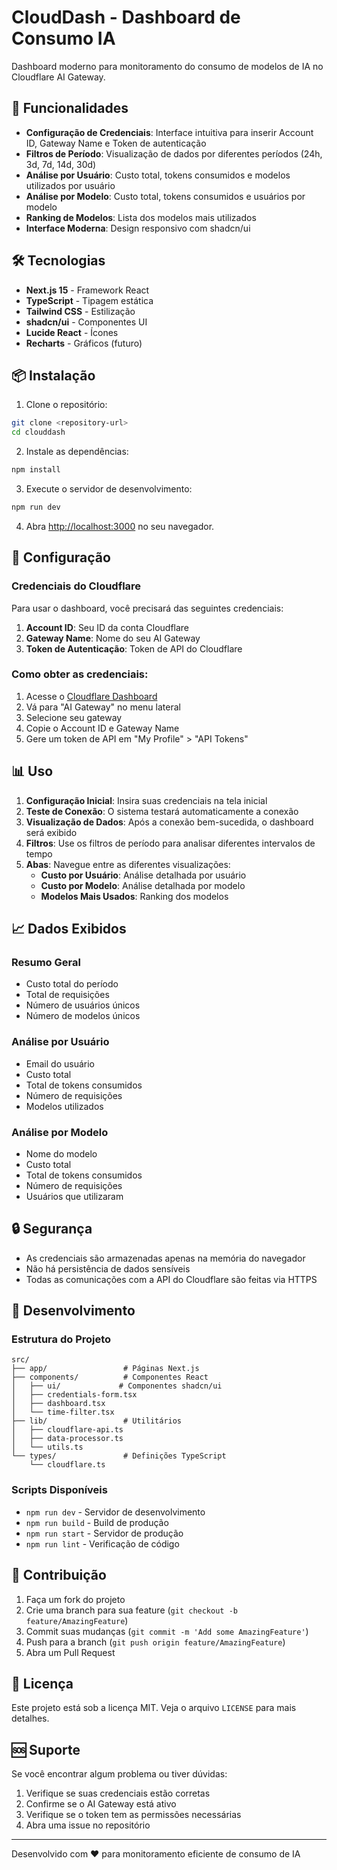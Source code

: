 # CloudDash - Dashboard de Consumo IA

Dashboard moderno para monitoramento do consumo de modelos de IA no Cloudflare AI Gateway.

## 🚀 Funcionalidades

- **Configuração de Credenciais**: Interface intuitiva para inserir Account ID, Gateway Name e Token de autenticação
- **Filtros de Período**: Visualização de dados por diferentes períodos (24h, 3d, 7d, 14d, 30d)
- **Análise por Usuário**: Custo total, tokens consumidos e modelos utilizados por usuário
- **Análise por Modelo**: Custo total, tokens consumidos e usuários por modelo
- **Ranking de Modelos**: Lista dos modelos mais utilizados
- **Interface Moderna**: Design responsivo com shadcn/ui

## 🛠️ Tecnologias

- **Next.js 15** - Framework React
- **TypeScript** - Tipagem estática
- **Tailwind CSS** - Estilização
- **shadcn/ui** - Componentes UI
- **Lucide React** - Ícones
- **Recharts** - Gráficos (futuro)

## 📦 Instalação

1. Clone o repositório:
```bash
git clone <repository-url>
cd clouddash
```

2. Instale as dependências:
```bash
npm install
```

3. Execute o servidor de desenvolvimento:
```bash
npm run dev
```

4. Abra [http://localhost:3000](http://localhost:3000) no seu navegador.

## 🔧 Configuração

### Credenciais do Cloudflare

Para usar o dashboard, você precisará das seguintes credenciais:

1. **Account ID**: Seu ID da conta Cloudflare
2. **Gateway Name**: Nome do seu AI Gateway
3. **Token de Autenticação**: Token de API do Cloudflare

### Como obter as credenciais:

1. Acesse o [Cloudflare Dashboard](https://dash.cloudflare.com)
2. Vá para "AI Gateway" no menu lateral
3. Selecione seu gateway
4. Copie o Account ID e Gateway Name
5. Gere um token de API em "My Profile" > "API Tokens"

## 📊 Uso

1. **Configuração Inicial**: Insira suas credenciais na tela inicial
2. **Teste de Conexão**: O sistema testará automaticamente a conexão
3. **Visualização de Dados**: Após a conexão bem-sucedida, o dashboard será exibido
4. **Filtros**: Use os filtros de período para analisar diferentes intervalos de tempo
5. **Abas**: Navegue entre as diferentes visualizações:
   - **Custo por Usuário**: Análise detalhada por usuário
   - **Custo por Modelo**: Análise detalhada por modelo
   - **Modelos Mais Usados**: Ranking dos modelos

## 📈 Dados Exibidos

### Resumo Geral
- Custo total do período
- Total de requisições
- Número de usuários únicos
- Número de modelos únicos

### Análise por Usuário
- Email do usuário
- Custo total
- Total de tokens consumidos
- Número de requisições
- Modelos utilizados

### Análise por Modelo
- Nome do modelo
- Custo total
- Total de tokens consumidos
- Número de requisições
- Usuários que utilizaram

## 🔒 Segurança

- As credenciais são armazenadas apenas na memória do navegador
- Não há persistência de dados sensíveis
- Todas as comunicações com a API do Cloudflare são feitas via HTTPS

## 🚧 Desenvolvimento

### Estrutura do Projeto

```
src/
├── app/                 # Páginas Next.js
├── components/          # Componentes React
│   ├── ui/             # Componentes shadcn/ui
│   ├── credentials-form.tsx
│   ├── dashboard.tsx
│   └── time-filter.tsx
├── lib/                 # Utilitários
│   ├── cloudflare-api.ts
│   ├── data-processor.ts
│   └── utils.ts
└── types/               # Definições TypeScript
    └── cloudflare.ts
```

### Scripts Disponíveis

- `npm run dev` - Servidor de desenvolvimento
- `npm run build` - Build de produção
- `npm run start` - Servidor de produção
- `npm run lint` - Verificação de código

## 🤝 Contribuição

1. Faça um fork do projeto
2. Crie uma branch para sua feature (`git checkout -b feature/AmazingFeature`)
3. Commit suas mudanças (`git commit -m 'Add some AmazingFeature'`)
4. Push para a branch (`git push origin feature/AmazingFeature`)
5. Abra um Pull Request

## 📝 Licença

Este projeto está sob a licença MIT. Veja o arquivo `LICENSE` para mais detalhes.

## 🆘 Suporte

Se você encontrar algum problema ou tiver dúvidas:

1. Verifique se suas credenciais estão corretas
2. Confirme se o AI Gateway está ativo
3. Verifique se o token tem as permissões necessárias
4. Abra uma issue no repositório

---

Desenvolvido com ❤️ para monitoramento eficiente de consumo de IA
